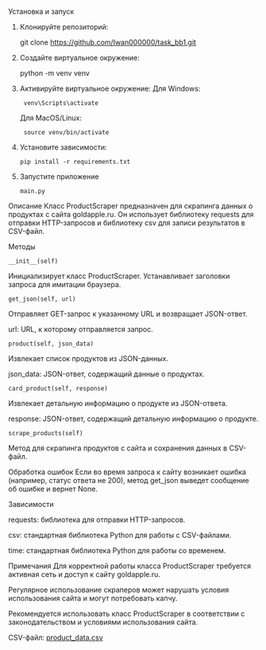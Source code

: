 Установка и запуск

1. Клонируйте репозиторий: 

    git clone https://github.com/Iwan000000/task_bb1.git

2. Создайте виртуальное окружение: 

    python -m venv venv 

3. Активируйте виртуальное окружение: Для Windows: 

        venv\Scripts\activate
   Для MacOS/Linux: 

        source venv/bin/activate 

4. Установите зависимости: 

       pip install -r requirements.txt 
 
5. Запустите приложение 

       main.py
        


Описание
Класс ProductScraper предназначен для скрапинга данных о продуктах с сайта goldapple.ru.
Он использует библиотеку requests для отправки HTTP-запросов и библиотеку csv для записи результатов в CSV-файл.


Методы

    __init__(self)

Инициализирует класс ProductScraper. Устанавливает заголовки запроса для имитации браузера.

    get_json(self, url)

Отправляет GET-запрос к указанному URL и возвращает JSON-ответ.

url: URL, к которому отправляется запрос.

    product(self, json_data)

Извлекает список продуктов из JSON-данных.

json_data: JSON-ответ, содержащий данные о продуктах.

    card_product(self, response)

Извлекает детальную информацию о продукте из JSON-ответа.

response: JSON-ответ, содержащий детальную информацию о продукте.

    scrape_products(self)

Метод для скрапинга продуктов с сайта и сохранения данных в CSV-файл.

Обработка ошибок
Если во время запроса к сайту возникает ошибка (например, статус ответа не 200), метод get_json выведет сообщение об ошибке и вернет None.

Зависимости

requests: библиотека для отправки HTTP-запросов.

csv: стандартная библиотека Python для работы с CSV-файлами.

time: стандартная библиотека Python для работы со временем.

Примечания
Для корректной работы класса ProductScraper требуется активная сеть и доступ к сайту goldapple.ru.

Регулярное использование скраперов может нарушать условия использования сайта и могут потребовать капчу.

Рекомендуется использовать класс ProductScraper в соответствии с законодательством и условиями использования сайта.

CSV-файл: [product_data.csv](src%2Fproduct_data.csv)

